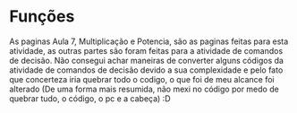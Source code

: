 # Funções
As paginas Aula 7, Multiplicação e Potencia, são as paginas feitas para esta atividade, as outras partes são foram feitas para a atividade de comandos de decisão. Não consegui achar maneiras de converter alguns códigos da atividade de comandos de decisão devido a sua complexidade e pelo fato que concerteza iria quebrar todo o codigo, o que foi de meu alcance foi alterado (De uma forma mais resumida, não mexi no código por medo de quebrar tudo, o código, o pc e a cabeça) :D